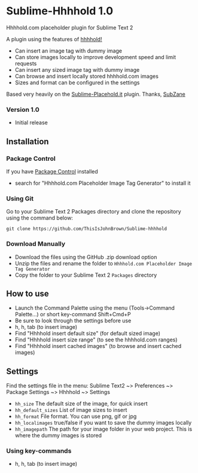 Sublime-Hhhhold 1.0
=============================

Hhhhold.com placeholder plugin for Sublime Text 2

A plugin using the features of [hhhhold!](http://hhhhold.com)
* Can insert an image tag with dummy image
* Can store images locally to improve development speed and limit requests
* Can insert any sized image tag with dummy image
* Can browse and insert locally stored hhhhold.com images
* Sizes and format can be configured in the settings

Based very heavily on the [Sublime-Placehold.it](https://github.com/SubZane/Sublime-Placehold.it) plugin. Thanks, [SubZane](https://github.com/SubZane)

### Version 1.0
* Initial release

## Installation
### Package Control
If you have [Package Control](http://wbond.net/sublime_packages/package_control) installed

* search for "Hhhhold.com Placeholder Image Tag Generator" to install it

### Using Git
Go to your Sublime Text 2 Packages directory and clone the repository using the command below:

    git clone https://github.com/ThisIsJohnBrown/Sublime-hhhhold

### Download Manually

* Download the files using the GitHub .zip download option
* Unzip the files and rename the folder to `Hhhhold.com Placeholder Image Tag Generator`
* Copy the folder to your Sublime Text 2 `Packages` directory

## How to use
* Launch the Command Palette using the menu (Tools->Command Palette...) or short key-command Shift+Cmd+P
* Be sure to look through the settings before use
* h, h, tab (to insert image)
* Find "Hhhhold insert default size" (for default sized image)
* Find "Hhhhold insert size range" (to see the hhhhold.com ranges)
* Find "Hhhhold insert cached images" (to browse and insert cached images)

## Settings
Find the settings file in the menu: Sublime Text2 ~> Preferences ~> Package Settings ~> Hhhhold ~> Settings
* `hh_size` The default size of the image, for quick insert
* `hh_default_sizes` List of image sizes to insert
* `hh_format` File format. You can use png, gif or jpg
* `hh_localimages` true/false if you want to save the dummy images locally
* `hh_imagepath` The path for your image folder in your web project. This is where the dummy images is stored

### Using key-commands
* h, h, tab (to insert image)
